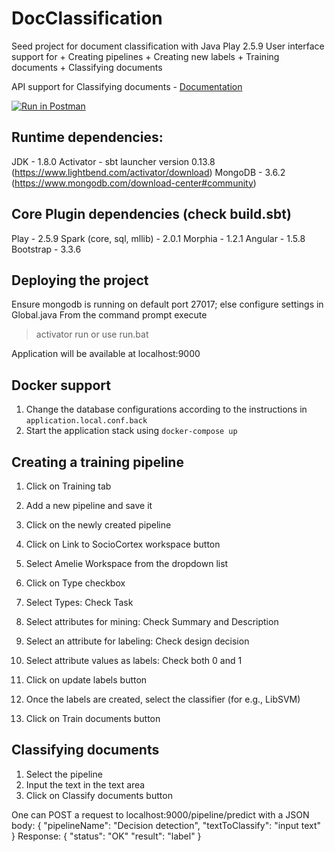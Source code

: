 # DocClassification
Seed project for document classification with Java Play 2.5.9
User interface support for
    + Creating pipelines
    + Creating new labels
    + Training documents
    + Classifying documents
    
API support for Classifying documents - <a href="https://documenter.getpostman.com/view/693941/collection/RW1aKg3Z" target="_blank">Documentation</a>

[![Run in Postman](https://run.pstmn.io/button.svg)](https://app.getpostman.com/run-collection/b608adb9766710441ec2)


## Runtime dependencies:
JDK - 1.8.0
Activator - sbt launcher version 0.13.8 (https://www.lightbend.com/activator/download)
MongoDB - 3.6.2 (https://www.mongodb.com/download-center#community)

## Core Plugin dependencies (check build.sbt)
Play - 2.5.9
Spark (core, sql, mllib) - 2.0.1
Morphia - 1.2.1
Angular - 1.5.8
Bootstrap - 3.3.6

## Deploying the project
Ensure mongodb is running on default port 27017; else configure settings in Global.java
From the command prompt execute
> activator run
or use run.bat

Application will be available at localhost:9000

## Docker support
1. Change the database configurations according to the instructions in `application.local.conf.back`
2. Start the application stack using `docker-compose up`

## Creating a training pipeline
1. Click on Training tab
2. Add a new pipeline and save it
3. Click on the newly created pipeline
4. Click on Link to SocioCortex workspace button
5. Select Amelie Workspace from the dropdown list
6. Click on Type checkbox
7. Select Types: Check Task
8. Select attributes for mining: Check Summary and Description
9. Select an attribute for labeling: Check design decision
10. Select attribute values as labels: Check both 0 and 1
11. Click on update labels button

12. Once the labels are created, select the classifier (for e.g., LibSVM)
13. Click on Train documents button

## Classifying documents
1. Select the pipeline
2. Input the text in the text area
3. Click on Classify documents button

One can POST a request to localhost:9000/pipeline/predict
with a JSON body:
{
 "pipelineName": "Decision detection",
 "textToClassify": "input text"
}
Response:
{
 "status": "OK"
 "result": "label"
}
